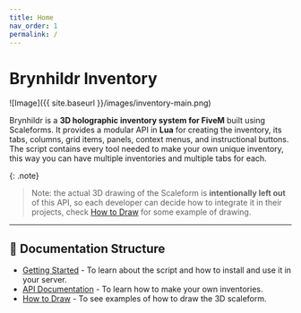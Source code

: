 ```yaml
---
title: Home
nav_order: 1
permalink: /
---
```


# Brynhildr Inventory

![Image]({{ site.baseurl }}/images/inventory-main.png)

Brynhildr is a **3D holographic inventory system for FiveM** built using Scaleforms.
It provides a modular API in **Lua** for creating the inventory, its tabs, columns, grid items, panels, context menus, and instructional buttons.
The script contains every tool needed to make your own unique inventory, this way you can have multiple inventories and multiple tabs for each.

{: .note}
> Note: the actual 3D drawing of the Scaleform is **intentionally left out** of this API, so each developer can decide how to integrate it in their projects, check [How to Draw](./todraw.md) for some example of drawing.

---

## 📑 Documentation Structure

- [Getting Started](./getting-started.md) - To learn about the script and how to install and use it in your server.
- [API Documentation](./api/index.md) - To learn how to make your own inventories.
- [How to Draw](./todraw.md) - To see examples of how to draw the 3D scaleform.
